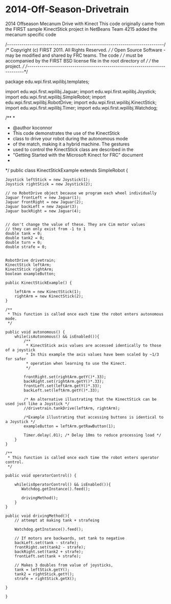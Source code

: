 2014-Off-Season-Drivetrain
==========================

2014 Offseason Mecanum Drive with Kinect
This code originally came from the FIRST sample KinectStick project in NetBeans
Team 4215 added the mecanum specific code

 /*----------------------------------------------------------------------------*/
/* Copyright (c) FIRST 2011. All Rights Reserved.                             */
/* Open Source Software - may be modified and shared by FRC teams. The code   */
/* must be accompanied by the FIRST BSD license file in the root directory of */
/* the project.                                                               */
/*----------------------------------------------------------------------------*/

package edu.wpi.first.wpilibj.templates;


import edu.wpi.first.wpilibj.Jaguar;
import edu.wpi.first.wpilibj.Joystick;
import edu.wpi.first.wpilibj.SimpleRobot;
import edu.wpi.first.wpilibj.RobotDrive;
import edu.wpi.first.wpilibj.KinectStick;
import edu.wpi.first.wpilibj.Timer;
import edu.wpi.first.wpilibj.Watchdog;

/**
 *
 * @author koconnor
 * This code demonstrates the use of the KinectStick
 * class to drive your robot during the autonomous mode
 * of the match, making it a hybrid machine. The gestures
 * used to control the KinectStick class are described in the
 * "Getting Started with the Microsoft Kinect for FRC" document
 *
 */
public class KinectStickExample extends SimpleRobot {

    
    Joystick leftStick = new Joystick(1);
    Joystick rightStick = new Joystick(2);
    
    // no RobotDrive object because we program each wheel individually
    Jaguar frontLeft = new Jaguar(1);
    Jaguar frontRight = new Jaguar(2);
    Jaguar backLeft = new Jaguar(3);
    Jaguar backRight = new Jaguar(4);
    
    
    // don't change the value of these. They are Cim motor values
    // they can only exist from -1 to 1
    double tank = 0;
    double tank2 = 0;
    double turn = 0;
    double strafe = 0;
    
    
    RobotDrive drivetrain;
    KinectStick leftArm;
    KinectStick rightArm;
    boolean exampleButton;

    public KinectStickExample() {
  
        leftArm = new KinectStick(1);
        rightArm = new KinectStick(2);
    }

    /**
     * This function is called once each time the robot enters autonomous mode.
     */
     
    public void autonomous() {
        while(isAutonomous() && isEnabled()){
            /**
             * KinectStick axis values are accessed identically to those of a joystick
             * In this example the axis values have been scaled by ~1/3 for safer
             * operation when learning to use the Kinect.
             */
            
            frontRight.set(rightArm.getY()*.33);
            backRight.set(rightArm.getY()*.33);
            frontLeft.set(leftArm.getY()*.33);
            backLeft.set(leftArm.getY()*.33);

            /* An alternative illustrating that the KinectStick can be used just like a Joystick */
            //drivetrain.tankDrive(leftArm, rightArm);

            /*Example illustrating that accessing buttons is identical to a Joystick */
            exampleButton = leftArm.getRawButton(1);

            Timer.delay(.01); /* Delay 10ms to reduce processing load */
        }
    }

    /**
     * This function is called once each time the robot enters operator control.
     */
     
    public void operatorControl() {
       
        while(isOperatorControl() && isEnabled()){
           Watchdog.getInstance().feed();
           
           drivingMethod();
        }
    }
        
    public void drivingMethod(){
        // attempt at making tank + strafeing
   
        Watchdog.getInstance().feed();
        
        // If motors are backwards, set tank to negative
        backLeft.set(tank - strafe);
        frontRight.set(tank2 - strafe); 
        backRight.set(tank2 + strafe);
        frontLeft.set(tank + strafe);
        
        // Makes 3 doubles from value of joysticks, 
        tank = leftStick.getY();
        tank2 = rightStick.getY();
        strafe = rightStick.getX();
    
    }
        
    }

